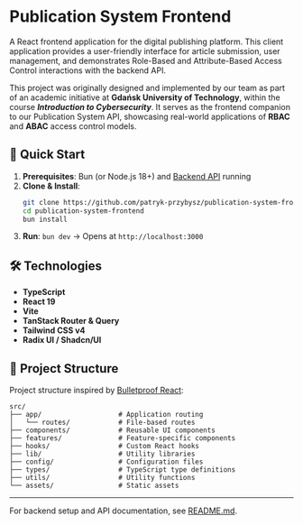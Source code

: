 # Publication System Frontend

A React frontend application for the digital publishing platform. This client application provides a user-friendly interface for article submission, user management, and demonstrates Role-Based and Attribute-Based Access Control interactions with the backend API.

This project was originally designed and implemented by our team as part of an academic initiative at **Gdańsk University of Technology**, within the course **_Introduction to Cybersecurity_**. It serves as the frontend companion to our Publication System API, showcasing real-world applications of **RBAC** and **ABAC** access control models.

## 🚀 Quick Start

1. **Prerequisites**: Bun (or Node.js 18+) and [Backend API](https://github.com/varev-dev/publication-system-api) running
2. **Clone & Install**:
   ```bash
   git clone https://github.com/patryk-przybysz/publication-system-frontend
   cd publication-system-frontend
   bun install
   ```
3. **Run**: `bun dev` → Opens at `http://localhost:3000`

## 🛠️ Technologies

- **TypeScript**
- **React 19**
- **Vite**
- **TanStack Router & Query**
- **Tailwind CSS v4**
- **Radix UI / Shadcn/UI**

## 📁 Project Structure

Project structure inspired by [Bulletproof React](https://github.com/alan2207/bulletproof-react):

```
src/
├── app/                   # Application routing
│   └── routes/            # File-based routes
├── components/            # Reusable UI components
├── features/              # Feature-specific components
├── hooks/                 # Custom React hooks
├── lib/                   # Utility libraries
├── config/                # Configuration files
├── types/                 # TypeScript type definitions
├── utils/                 # Utility functions
└── assets/                # Static assets
```

---

For backend setup and API documentation, see [README.md](https://github.com/varev-dev/publication-system-api/blob/main/README.md).

